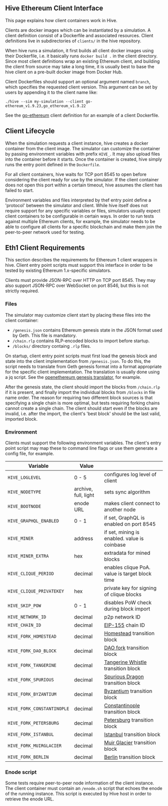 ## Hive Ethereum Client Interface

This page explains how client containers work in Hive.

Clients are docker images which can be instantiated by a simulation. A client definition
consist of a Dockerfile and associated resources. Client definitions live in
subdirectories of `clients/` in the hive repository.

When hive runs a simulation, it first builds all client docker images using their
Dockerfile, i.e. it basically runs `docker build .` in the client directory. Since most
client definitions wrap an existing Ethereum client, and building the client from source
may take a long time, it is usually best to base the hive client on a pre-built docker
image from Docker Hub.

Client Dockerfiles should support an optional argument named `branch`, which specifies the
requested client version. This argument can be set by users by appending it to the client
name like:

    ./hive --sim my-simulation --client go-ethereum_v1.9.23,go_ethereum_v1.9.22

See the [go-ethereum](../clients/go-ethereum/Dockerfile) client definition for an example
of a client Dockerfile.

## Client Lifecycle

When the simulation requests a client instance, hive creates a docker container from the
client image. The simulator can customize the container by passing environment variables
with prefix `HIVE_`. It may also upload files into the container before it starts. Once
the container is created, hive simply runs the entry point defined in the `Dockerfile`.

For all client containers, hive waits for TCP port 8545 to open before considering the
client ready for use by the simulator. If the client container does not open this port
within a certain timeout, hive assumes the client has failed to start.

Environment variables and files interpreted by thef entry point define a 'protocol'
between the simulator and client. While hive itself does not require support for any
specific variables or files, simulators usually expect client containers to be
configurable in certain ways. In order to run tests against multiple Ethereum clients, for
example, the simulator needs to be able to configure all clients for a specific blockchain
and make them join the peer-to-peer network used for testing.

## Eth1 Client Requirements

This section describes the requirements for Ethereum 1 client wrappers in hive. Client
entry point scripts must support this interface in order to be tested by existing Ethereum
1.x-specific simulators.

Clients must provide JSON-RPC over HTTP on TCP port 8545. They may also support JSON-RPC
over WebSocket on port 8546, but this is not strictly required.

### Files

The simulator may customize client start by placing these files into the client container:

- `/genesis.json` contains Ethereum genesis state in the JSON format used by Geth. This
  file is mandatory.
- `/chain.rlp` contains RLP-encoded blocks to import before startup.
- `/blocks/` directory containg `.rlp` files.

On startup, client entry point scripts must first load the genesis block and state into
the client implementation from `/genesis.json`. To do this, the script needs to translate
from Geth genesis format into a format appropriate for the specific client implementation.
The translation is usually done using a jq script. See the [openethereum genesis
translator][oe-genesis-jq], for example.

After the genesis state, the client should import the blocks from `/chain.rlp` if it is
present, and finally import the individual blocks from `/blocks` in file name order. The
reason for requiring two different block sources is that specifying a single chain is more
optimal, but tests requiring forking chains cannot create a single chain. The client
should start even if the blocks are invalid, i.e. after the import, the client's 'best
block' should be the last valid, imported block.

### Environment

Clients must support the following environment variables. The client's entry point script
may map these to command line flags or use them generate a config file, for example.

| Variable                   | Value                |                                                |
|----------------------------|----------------------|------------------------------------------------|
| `HIVE_LOGLEVEL`            | 0 - 5                | configures log level of client                 |
| `HIVE_NODETYPE`            | archive, full, light | sets sync algorithm                            |
| `HIVE_BOOTNODE`            | enode URL            | makes client connect to another node           |
| `HIVE_GRAPHQL_ENABLED`     | 0 - 1                | if set, GraphQL is enabled on port 8545        |
| `HIVE_MINER`               | address              | if set, mining is enabled. value is coinbase   |
| `HIVE_MINER_EXTRA`         | hex                  | extradata for mined blocks                     |
| `HIVE_CLIQUE_PERIOD`       | decimal              | enables clique PoA. value is target block time |
| `HIVE_CLIQUE_PRIVATEKEY`   | hex                  | private key for signing of clique blocks       |
| `HIVE_SKIP_POW`            | 0 - 1                | disables PoW check during block import         |
| `HIVE_NETWORK_ID`          | decimal              | p2p network ID                                 |
| `HIVE_CHAIN_ID`            | decimal              | [EIP-155] chain ID                             |
| `HIVE_FORK_HOMESTEAD`      | decimal              | [Homestead][EIP-606] transition block          |
| `HIVE_FORK_DAO_BLOCK`      | decimal              | [DAO fork][EIP-779] transition block           |
| `HIVE_FORK_TANGERINE`      | decimal              | [Tangerine Whistle][EIP-608] transition block  |
| `HIVE_FORK_SPURIOUS`       | decimal              | [Spurious Dragon][EIP-607] transition block    |
| `HIVE_FORK_BYZANTIUM`      | decimal              | [Byzantium][EIP-609] transition block          |
| `HIVE_FORK_CONSTANTINOPLE` | decimal              | [Constantinople][EIP-1013] transition block    |
| `HIVE_FORK_PETERSBURG`     | decimal              | [Petersburg][EIP-1716] transition block        |
| `HIVE_FORK_ISTANBUL`       | decimal              | [Istanbul][EIP-1679] transition block          |
| `HIVE_FORK_MUIRGLACIER`    | decimal              | [Muir Glacier][EIP-2387] transition block      |
| `HIVE_FORK_BERLIN`         | decimal              | [Berlin][EIP-2070] transition block            |

### Enode script

Some tests require peer-to-peer node information of the client instance. The client
container must contain an `/enode.sh` script that echoes the enode of the running
instance. This script is executed by Hive host in order to retrieve the enode URL.

[EIP-155]: https://eips.ethereum.org/EIPS/eip-155
[EIP-606]: https://eips.ethereum.org/EIPS/eip-606
[EIP-607]: https://eips.ethereum.org/EIPS/eip-607
[EIP-608]: https://eips.ethereum.org/EIPS/eip-608
[EIP-609]: https://eips.ethereum.org/EIPS/eip-609
[EIP-779]: https://eips.ethereum.org/EIPS/eip-779
[EIP-1013]: https://eips.ethereum.org/EIPS/eip-1013
[EIP-1679]: https://eips.ethereum.org/EIPS/eip-1679
[EIP-1716]: https://eips.ethereum.org/EIPS/eip-1716
[EIP-2387]: https://eips.ethereum.org/EIPS/eip-2387
[EIP-2070]: https://eips.ethereum.org/EIPS/eip-2070
[oe-genesis-jq]: ../clients/openethereum/mapper.jq
